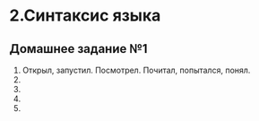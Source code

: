 # 2.Синтаксис языка
## Домашнее задание №1 

1. Открыл, запустил. Посмотрел. Почитал, попытался, понял.
2. 
3. 
4. 
5. 
